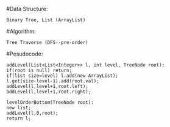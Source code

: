  #Data Structure:
 
    Binary Tree, List (ArrayList)
    
 #Algorithm:
 
    Tree Traverse (DFS--pre-order)
    
 #Pesudocode:
 
    addLevel(List<List<Integer>> l, int level, TreeNode root):
    if(root is null) return;
    if(list size=level) l.add(new ArrayList);
    l.get(size-level-1).add(root.val);
    addLevel(l,level+1,root.left);
    addLevel(l,level+1,root.right);
    
    levelOrderBottom(TreeNode root):
    new list;
    addLevel(l,0,root);
    return l;
    
    
